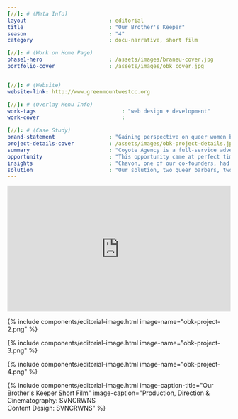 ```yaml
---
[//]: # (Meta Info)
layout                          : editorial
title 					        : "Our Brother's Keeper"
season				            : "4"
category						: docu-narrative, short film

[//]: # (Work on Home Page)
phase1-hero                     : /assets/images/braneu-cover.jpg
portfolio-cover					: /assets/images/obk_cover.jpg


[//]: # (Website)
website-link: http://www.greenmountwestcc.org

[//]: # (Overlay Menu Info)
work-tags 							: "web design + development"
work-cover							:

[//]: # (Case Study)
brand-statement 				: "Gaining perspective on queer women barbers in the male landscape of cosmetics and grooming"
project-details-cover 			: /assets/images/obk-project-details.jpg
summary							: "Coyote Agency is a full-service advertising agency based in Brooklyn, NY.  As the agency prepared for its launch and opening exhibit, SVNCRWNS was tasked with the opportunity to screen a short film highlighting an interesting perspective in the male barbering industry at the event."
opportunity                     : "This opportunity came at perfect timing.  This project originally was pitched at the idea of highlighting men in the male barbering industry, however, SVNCRWNS is a team of creative women.  After finding an inch to pivot, the creators saw space to highlight women that are operating in predominantly male spaces."
insights 						: "Chavon, one of our co-founders, had several recent visits to two different barbers.   After going to her appointments, she started working out the question of queer women and men that share workspace, considering what it’s like for sharing space, what’s discussed, what’s felt, and more.  Highlighting this demographic in such a huge predominant market of adult men, we saw an area to learn ourselves while also providing a nice topic for our short film."
solution 						: "Our solution, two queer barbers, two different cities.  Our company is based in Baltimore, and Coyote Agency is based in Brooklyn.  We completed a 7-minute film sharing two completely different entrances into the barbering world from our participants.  Thanks to Coyote Agency for us to unpack this story and share some much needed insight with our audiences."
---
```

<div class="editorial-video" style="padding:56.25% 0 0 0;position:relative;"><iframe src="https://player.vimeo.com/video/255387616?portrait=0" style="position:absolute;top:0;left:0;width:100%;height:100%;" frameborder="0" webkitallowfullscreen mozallowfullscreen allowfullscreen></iframe></div><script src="https://player.vimeo.com/api/player.js"></script>

{% include components/editorial-image.html image-name="obk-project-2.png" %}

{% include components/editorial-image.html image-name="obk-project-3.png" %}

{% include components/editorial-image.html image-name="obk-project-4.png" %}



{% include components/editorial-image.html image-caption-title="Our Brother's Keeper Short Film" image-caption="Production, Direction & Cinematography: SVNCRWNS<br/>Content Design: SVNCRWNS" %}